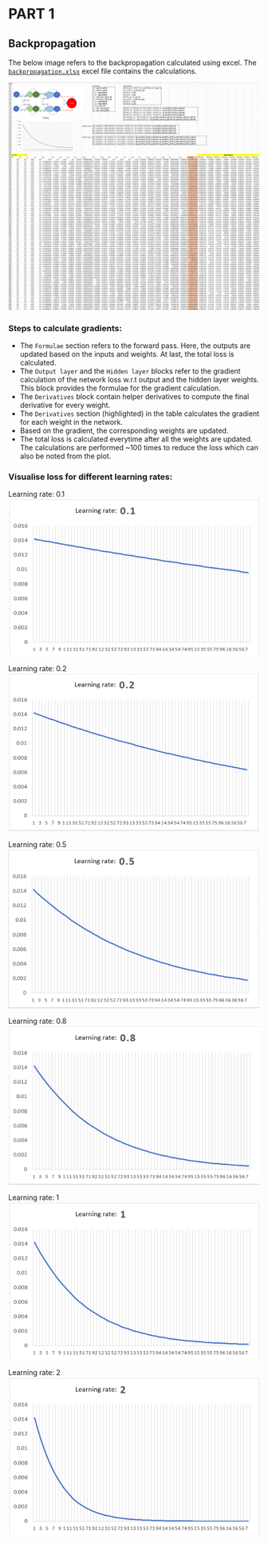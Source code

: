 # PART 1
## Backpropagation  

The below image refers to the backpropagation calculated using excel. The [`backpropagation.xlsx`](./Backpropagation.xlsx) excel file contains the calculations.

<img src="./images/Backpropagation.png" />

### Steps to calculate gradients:
- The `Formulae` section refers to the forward pass. Here, the outputs are updated based on the inputs and weights. At last, the total loss is calculated.
- The `Output layer` and the `Hidden layer` blocks refer to the gradient calculation of the network loss w.r.t output and the hidden layer weights. This block provides the formulae for the gradient calculation.
- The `Derivatives` block contain helper derivatives to compute the final derivative for every weight.
- The `Derivatives` section (highlighted) in the table calculates the gradient for each weight in the network.
- Based on the gradient, the corresponding weights are updated.
- The total loss is calculated everytime after all the weights are updated. The calculations are performed ~100 times to reduce the loss which can also be noted from the plot.

### Visualise loss for different learning rates:
Learning rate: 0.1
<img src="./images/LR_0.1.png" />

Learning rate: 0.2
<img src="./images/LR_0.2.png" />

Learning rate: 0.5
<img src="./images/LR_0.5.png" />

Learning rate: 0.8
<img src="./images/LR_0.8.png" />

Learning rate: 1
<img src="./images/LR_1.png" />

Learning rate: 2
<img src="./images/LR_2.png" />